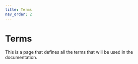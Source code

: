 ```yaml
---
title: Terms
nav_order: 2
---
```


# Terms
This is a page that defines all the terms that will be used in the documentation.